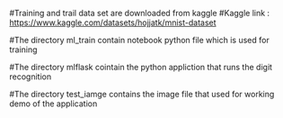 

#Training and trail data set are downloaded  from kaggle 
#Kaggle link : https://www.kaggle.com/datasets/hojjatk/mnist-dataset


#The directory ml_train contain notebook python file which is used for training 

#The directory mlflask cointain the python appliction that runs the digit recognition


#The directory test_iamge contains the image file that used for working demo of the application
